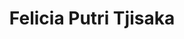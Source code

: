 ---
id: 00005
title: Felicia Putri Tjisaka
description: Investment Storyteller
img: https://i.ibb.co/PMhqncM/236322812-898285697737967-4997289346982617108-n.jpg
content:
  - id: lZ-5GP-vHmI
    title: Semua Punya Privilege
    minutes: 8
  - id: 450pRLPhJP0
    title: Buka-bukaan Cara Aku Budgeting Dan Ngatur Uang Rp X00 Juta / Bulan
    minutes: 8
  - id: _MSC8bQEMLY
    title: Income Pertama Pas Kuliah - Review Scanner Brother Ds-940dw
    minutes: 4
  - id: -IRbihK3sxg
    title: Stok Split BBCA
    minutes: 8
  - id: KnV1iRdimJk
    title: Cara Aku Pilih Saham (Edisi 2021)
    minutes: 12
  - id: HKJWbJqis3U
    title: Trading Vs Investing
    minutes: 7
  - id: eyWWakL6QtM
    title: 10 Juta/bulan Di Tahun Pertama Kerja?
    minutes: 10
  - id: QLYLGklC0DQ
    title: Menghitung Mimpi (Beli Mobil Pertama)
    minutes: 9
  - id: ahuJSr2Hfz0
    title: Cerita 1 Miliar Pertama
    minutes: 9
  - id: Dbet5-aqQvk
    title: Cara Dapat 2 Miliar Dengan 4 Sumber Income
    minutes: 12
---